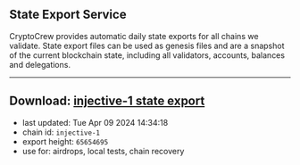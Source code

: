 ## State Export Service
CryptoCrew provides automatic daily state exports for all chains we validate. State export files can be used as genesis files and are a snapshot of the current blockchain state, including all validators, accounts, balances and delegations.

---
**Download: [injective-1 state export](https://dl-eu2.ccvalidators.com/SERVICE/injective/injective-1_export_65654695.json)**
---

- last updated: Tue Apr 09 2024 14:34:18
- chain id: `injective-1`
- export height: `65654695`
- use for: airdrops, local tests, chain recovery
